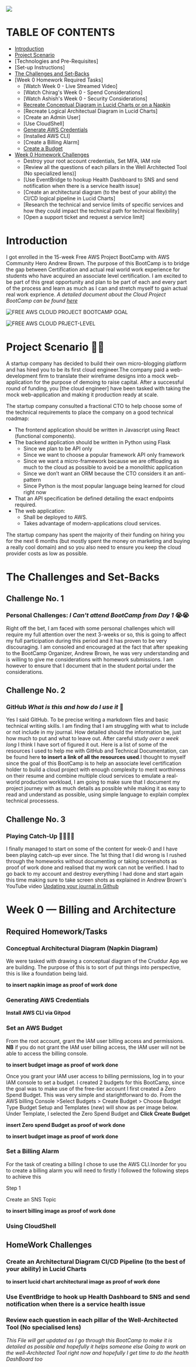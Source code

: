 ![](https://github.com/CloudRiRi15/aws-bootcamp-cruddur-2023/blob/main/journal/assets/aws-week-0-1.jpg)

# TABLE OF CONTENTS

 + [Introduction](https://github.com/CloudRiRi15/aws-bootcamp-cruddur-2023/edit/main/journal/week0.md#introduction)
 + [Project Scenario](https://github.com/CloudRiRi15/aws-bootcamp-cruddur-2023/edit/main/journal/week0.md#project-scenario-woman_technologist)
 + [Technologies and Pre-Requisites]
 + [Set-up Instructions]
 + [The Challenges and Set-Backs](https://github.com/CloudRiRi15/aws-bootcamp-cruddur-2023/edit/main/journal/week0.md#the-challenges-and-set-backs)
 + [Week 0 Homework Required Tasks]
   - [Watch Week 0 - Live Streamed Video] 
   - [Watch Chirag's Week 0 - Spend Considerations]
   - [Watch Ashish's Week 0 - Security Considerations]
   - [Recreate Conceptual Diagram in Lucid Charts or on a Napkin](https://github.com/CloudRiRi15/aws-bootcamp-cruddur-2023/edit/main/journal/week0.md#conceptual-architectural-diagram-napkin-diagram)
   - [Recreate Logical Architectual Diagram in Lucid Charts]
   - [Create an Admin User]
   - [Use CloudShell]
   - [Generate AWS Credentials](https://github.com/CloudRiRi15/aws-bootcamp-cruddur-2023/edit/main/journal/week0.md#generating-aws-credentials)
   - [Installed AWS CLI]
   - [Create a Billing Alarm]
   - [Create a Budget](https://github.com/CloudRiRi15/aws-bootcamp-cruddur-2023/edit/main/journal/week0.md#set-an-aws-budget)
+ [Week 0 Homework Challenges](https://github.com/CloudRiRi15/aws-bootcamp-cruddur-2023/edit/main/journal/week0.md#homework-challenges)
  - Destroy your root account credentials, Set MFA, IAM role
  - [Review all the questions of each pillars in the Well Architected Tool (No specialized lens)]
  - [Use EventBridge to hookup Health Dashboard to SNS and send notification when there is a service health issue]
  - [Create an architectural diagram (to the best of your ability) the CI/CD logical pipeline in Lucid Charts]
  - [Research the technical and service limits of specific services and how they could impact the technical path for technical flexibility]
  - [Open a support ticket and request a service limit]



# Introduction

I got enrolled in the 15-week Free AWS Project BootCamp with AWS Community Hero Andrew Brown. The purpose of this BootCamp is to bridge the gap between Certification and actual real world work experience for students who have acquired an associate level certification. I am excited to be part of this great opportunity and plan to be part of each and every part of the process and learn as much as I can and stretch myself to gain actual real work exprience. *A detailed document about the Cloud Project BootCamp can be found [here](https://docs.google.com/document/d/19XMyd5zCk7S9QT2q1_Cg-wvbnBwOge7EgzgvtVCgcz0/edit#)* 

![FREE AWS CLOUD PROJECT BOOTCAMP GOAL](assets/BootCamp%20Goal.png)

![FREE AWS CLOUD PRJECT-LEVEL](assets/Project%20Level-250.png)

# Project Scenario :woman_technologist:

A startup company has decided to build their own micro-blogging platform and has hired you to be its first cloud engineer.The company paid a web-development firm to translate their wireframe designs into a mock web-application for the purpose of demoing to raise capital. After a successful round of funding, you [the cloud engineer] have been tasked with taking the mock web-application and making it production ready at scale.

The startup company consulted a fractional CTO to help choose some of the technical requirements to place the company on a good technical roadmap:

+ The frontend application should be written in Javascript using React (functional components).
+ The backend application should be written in Python using Flask
  - Since we plan to be API only
  - Since we want to choose a popular framework API only framework
  - Since we want a micro-framework because we are offloading as much to the cloud as possible to avoid be a monolithic application
  - Since we don’t want an ORM because the CTO considers it an anti-pattern
  - Since Python is the most popular language being learned for cloud right now
+ That an API specification be defined detailing the exact endpoints required.
+ The web application:
  -  Shall be deployed to AWS.
  -  Takes advantage of modern-applications cloud services.

The startup company has spent the majority of their funding on hiring you for the next 6 months (but mostly spent the money on marketing and buying a really cool domain) and so you also need to ensure you keep the cloud provider costs as low as possible.


# The Challenges and Set-Backs

## Challenge No. 1

### Personal Challenges: *I Can't attend BootCamp from Day 1* :sob::sob:
 
Right off the bet, I am faced with some personal challenges which will require my full attention over the next 3-weeks or so, this is going to affect my full participation during this period and it has proven to be very discouraging. I am consoled and encouraged at the fact that after speaking to the BootCamp Organizer, Andrew Brown, he was very understanding and is willing to give me considerations with homework submissions. I am however to ensure that I document that in the student portal under the considerations.

## Challenge No. 2

### GitHub *What is this and how do I use it* :thinking:

 Yes I said GitHub. To be precise writing a markdown files and basic technical writing skills. I am finding that I am struggling with what to include or not include in my journal. How detailed should the information be, just how much to put and what to leave out. After careful study *over a week long* I think I have sort of figured it out. Here is a list of some of the resources I used to help me with GitHub and Technical Documentation, can be found here **to insert a link of all the resources used**.I thought to myself since the goal of this BootCamp is to help an associate level certification holder to build a cloud project with enough complexity to merit worthiness on their resume and combine multiple cloud services to emulate a real-world production workload, I am going to make sure that I document my project journey with as much details as possible while making it as easy to read and understand as possible, using simple language to explain complex technical processess.

  ## Challenge No. 3
  
  ### Playing Catch-Up :running_woman::running_woman:
  
I finally managed to start on some of the content for week-0 and I have been playing catch-up ever since. The 1st thing that I did wrong is I rushed through the homeworks without documenting or taking screenshots as proof of work done and realised that my work can not be verified. I had to go back to my account and destroy everything I had done and start again this time making sure to take screen shots as explained in Andrew Brown's YouTube video [Updating your journal in Github](https://www.youtube.com/watch?v=mWaSBRJhUFM&list=PLBfufR7vyJJ7k25byhRXJldB5AiwgNnWv&index=19)

# Week 0 — Billing and Architecture

## Required Homework/Tasks

### Conceptual Architectural Diagram (Napkin Diagram)

We were tasked with drawing a conceptual diagram of the Cruddur App we are building. The purpose of this is to sort of put things into perspective, this is like a foundation being laid.

**to insert napkin image as proof of work done**

### Generating AWS Credentials

**Install AWS CLI via Gitpod**


### Set an AWS Budget
From the root account, grant the IAM user billing access and permissions. **NB** if you do not grant the IAM user billing access, the IAM user will not be able to access the billing console. 

**to insert budget image as proof of work done**

Once you grant your IAM user access to billing permissions, log in to your IAM console to set a budget. I created 2 budgets for this BootCamp, since the goal was to make use of the free-tier account I first created a Zero Spend Budget. This was very simple and starightforward to do. 
From the AWS billing Console >Select Budgets > Create Budget > Choose Budget Type
Budget Setup and Templates (*new*) will show as per image below.
Under Template, I selected the Zero Spend Budget and **Click Create Budget**

**insert Zero spend Budget as proof of work done**

**to insert budget image as proof of work done**

### Set a Billing Alarm

For the task of creating a billing I chose to use the AWS CLI.Inorder for you to create a billing alarm you will need to firstly  I followed the following steps to achieve this

Step 1

Create an SNS Topic



**to insert billing image as proof of work done**

### Using CloudShell

## HomeWork Challenges

### Create an Architectural Diagram CI/CD Pipeline (to the best of your ability) in Lucid Charts
**to insert lucid chart architectural image as proof of work done**

### Use EventBridge to hook up Health Dashboard to SNS and send notification when there is a service health issue

### Review each question in each pillar of the Well-Architected Tool (No specialised lens)



*This File will get updated as I go through this BootCamp to make it is detailed as possible and hopefully it helps someone else*
*Going to work on the well-Architected Tool right now and hopefully I get time to do the health DashBoard too*



